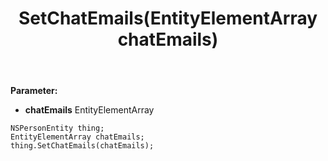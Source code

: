 ﻿---
uid: crmscript_ref_NSPersonEntity_SetChatEmails
title: SetChatEmails(EntityElementArray chatEmails)
intellisense: NSPersonEntity.SetChatEmails
keywords: NSPersonEntity, GetChatEmails
so.topic: reference
---



**Parameter:** 
 - **chatEmails** EntityElementArray

```crmscript
NSPersonEntity thing;
EntityElementArray chatEmails;
thing.SetChatEmails(chatEmails);
```

